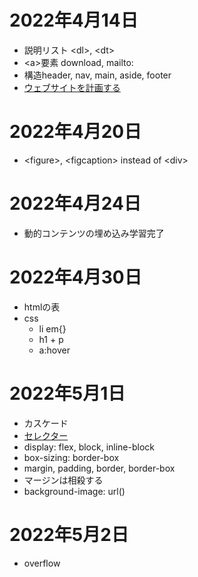 # 2022年4月14日
- 説明リスト &lt;dl&gt;, &lt;dt&gt;
- \<a>要素 download, mailto:
- 構造header, nav, main, aside, footer
- [ウェブサイトを計画する](https://developer.mozilla.org/ja/docs/Learn/HTML/Introduction_to_HTML/Document_and_website_structure#planning_a_simple_website)

# 2022年4月20日
- \<figure>, \<figcaption> instead of \<div>

# 2022年4月24日
- 動的コンテンツの埋め込み学習完了

# 2022年4月30日
- htmlの表
- css 
  - li em{}
  - h1 + p
  - a:hover

# 2022年5月1日
- カスケード
- [セレクター](https://developer.mozilla.org/ja/docs/Learn/CSS/Building_blocks/Selectors#reference_table_of_selectors)
- display: flex, block, inline-block
- box-sizing: border-box
- margin, padding, border, border-box
- マージンは相殺する
- background-image: url()

# 2022年5月2日
- overflow